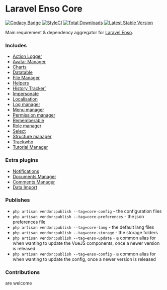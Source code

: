 # Laravel Enso Core
[![Codacy Badge](https://api.codacy.com/project/badge/Grade/ba5e8fe6e1dc427590d9bad7721ca037)](https://www.codacy.com/app/laravel-enso/Core?utm_source=github.com&amp;utm_medium=referral&amp;utm_content=laravel-enso/Core&amp;utm_campaign=Badge_Grade)
[![StyleCI](https://styleci.io/repos/85807594/shield?branch=master)](https://styleci.io/repos/85807594)
[![Total Downloads](https://poser.pugx.org/laravel-enso/core/downloads)](https://packagist.org/packages/laravel-enso/core)
[![Latest Stable Version](https://poser.pugx.org/laravel-enso/core/version)](https://packagist.org/packages/laravel-enso/core)

Main requirement & dependency aggregator for [Laravel Enso](https://github.com/laravel-enso/Enso).

### Includes

- [Action Logger](https://github.com/laravel-enso/ActionLogger)
- [Avatar Manager](https://github.com/laravel-enso/AvatarManager)
- [Charts](https://github.com/laravel-enso/Charts)
- [Datatable](https://github.com/laravel-enso/DataTable)
- [File Manager](https://github.com/laravel-enso/FileManager)
- [Helpers](https://github.com/laravel-enso/Helpers)
- [History Tracker`](https://github.com/laravel-enso/HistoryTracker)
- [Impersonate](https://github.com/laravel-enso/Impersonate)
- [Localisation](https://github.com/laravel-enso/Localisation)
- [Log manager](https://github.com/laravel-enso/LogManager)
- [Menu manager](https://github.com/laravel-enso/MenuManager)
- [Permission manager](https://github.com/laravel-enso/PermissionManager)
- [Rememberable](https://github.com/laravel-enso/Rememberable)
- [Role manager](https://github.com/laravel-enso/RoleManager)
- [Select](https://github.com/laravel-enso/Select)
- [Structure manager](https://github.com/laravel-enso/StructureManager)
- [Trackwho](https://github.com/laravel-enso/TrackWho)
- [Tutorial Manager](https://github.com/laravel-enso/TutorialManager)

### Extra plugins

- [Notifications](https://github.com/laravel-enso/Notifications)
- [Documents Manager](https://github.com/laravel-enso/DocumentsManager)
- [Comments Manager](https://github.com/laravel-enso/CommentsManager)
- [Data Import](https://github.com/laravel-enso/DataImport)


### Publishes

- `php artisan vendor:publish --tag=core-config` - the configuration files
- `php artisan vendor:publish --tag=core-preferences` - the json preferences file
- `php artisan vendor:publish --tag=core-lang` - the default lang files
- `php artisan vendor:publish --tag=core-storage` - the storage folders
- `php artisan vendor:publish --tag=enso-update` - a common alias for when wanting to update the VueJS components, 
once a newer version is released
- `php artisan vendor:publish --tag=enso-config` - a common alias for when wanting to update the config, 
once a newer version is released

### Contributions

are welcome